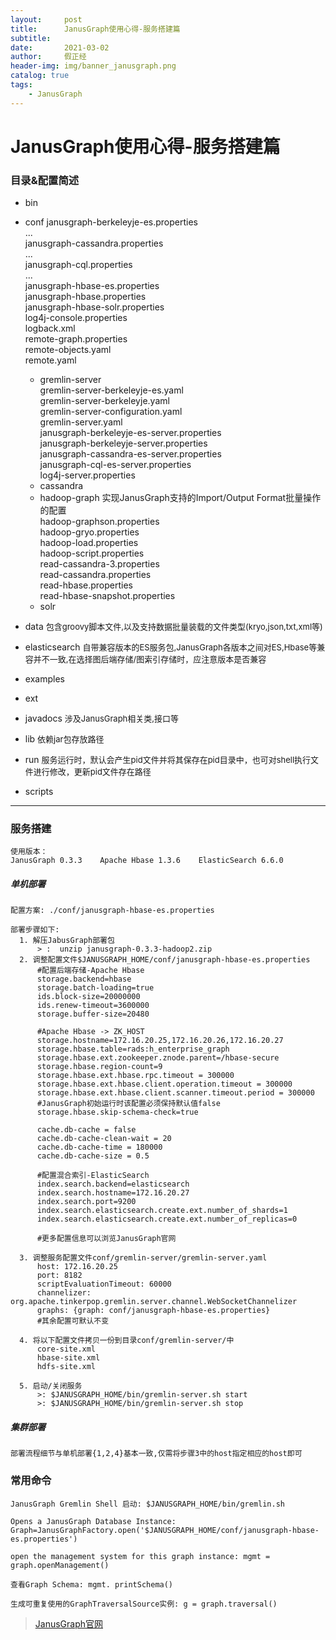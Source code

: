 ```yaml
---
layout:     post
title:      JanusGraph使用心得-服务搭建篇
subtitle:   
date:       2021-03-02
author:     假正经
header-img: img/banner_janusgraph.png
catalog: true
tags:
    - JanusGraph
---
```


# JanusGraph使用心得-服务搭建篇

### 目录&配置简述

- bin

- conf
  janusgraph-berkeleyje-es.properties   
  ...   
  janusgraph-cassandra.properties   
  ...   
  janusgraph-cql.properties   
  ...   
  janusgraph-hbase-es.properties    
  janusgraph-hbase.properties   
  janusgraph-hbase-solr.properties    
  log4j-console.properties    
  logback.xml   
  remote-graph.properties   
  remote-objects.yaml   
  remote.yaml  
  
  - gremlin-server    
    gremlin-server-berkeleyje-es.yaml   
    gremlin-server-berkeleyje.yaml    
    gremlin-server-configuration.yaml   
    gremlin-server.yaml   
    janusgraph-berkeleyje-es-server.properties    
    janusgraph-berkeleyje-server.properties   
    janusgraph-cassandra-es-server.properties   
    janusgraph-cql-es-server.properties   
    log4j-server.properties
  - cassandra
  - hadoop-graph
    实现JanusGraph支持的Import/Output Format批量操作的配置  
    hadoop-graphson.properties    
    hadoop-gryo.properties    
    hadoop-load.properties    
    hadoop-script.properties    
    read-cassandra-3.properties   
    read-cassandra.properties   
    read-hbase.properties   
    read-hbase-snapshot.properties
  - solr
- data
  <font size=2>包含groovy脚本文件,以及支持数据批量装载的文件类型(kryo,json,txt,xml等)</font>  
- elasticsearch
  <font size=2>自带兼容版本的ES服务包,JanusGraph各版本之间对ES,Hbase等兼容并不一致,在选择图后端存储/图索引存储时，应注意版本是否兼容</font>
- examples
- ext
- javadocs
  <font size=2>涉及JanusGraph相关类,接口等</font>
- lib
  <font size=2>依赖jar包存放路径</font>
- run
  <font size=2>服务运行时，默认会产生pid文件并将其保存在pid目录中，也可对shell执行文件进行修改，更新pid文件存在路径</font>
- scripts

---
### 服务搭建
```
使用版本：
JanusGraph 0.3.3    Apache Hbase 1.3.6    ElasticSearch 6.6.0
```
##### 单机部署
```
配置方案: ./conf/janusgraph-hbase-es.properties

部署步骤如下:
  1. 解压JabusGraph部署包
      > :  unzip janusgraph-0.3.3-hadoop2.zip
  2. 调整配置文件$JANUSGRAPH_HOME/conf/janusgraph-hbase-es.properties
      #配置后端存储-Apache Hbase
      storage.backend=hbase
      storage.batch-loading=true
      ids.block-size=20000000
      ids.renew-timeout=3600000
      storage.buffer-size=20480

      #Apache Hbase -> ZK_HOST
      storage.hostname=172.16.20.25,172.16.20.26,172.16.20.27
      storage.hbase.table=rads:h_enterprise_graph
      storage.hbase.ext.zookeeper.znode.parent=/hbase-secure
      storage.hbase.region-count=9
      storage.hbase.ext.hbase.rpc.timeout = 300000
      storage.hbase.ext.hbase.client.operation.timeout = 300000
      storage.hbase.ext.hbase.client.scanner.timeout.period = 300000
      #JanusGraph初始运行时该配置必须保持默认值false
      storage.hbase.skip-schema-check=true

      cache.db-cache = false
      cache.db-cache-clean-wait = 20
      cache.db-cache-time = 180000
      cache.db-cache-size = 0.5
      
      #配置混合索引-ElasticSearch
      index.search.backend=elasticsearch
      index.search.hostname=172.16.20.27
      index.search.port=9200
      index.search.elasticsearch.create.ext.number_of_shards=1
      index.search.elasticsearch.create.ext.number_of_replicas=0
      
      #更多配置信息可以浏览JanusGraph官网
      
  3. 调整服务配置文件conf/gremlin-server/gremlin-server.yaml
      host: 172.16.20.25
      port: 8182
      scriptEvaluationTimeout: 60000
      channelizer: org.apache.tinkerpop.gremlin.server.channel.WebSocketChannelizer
      graphs: {graph: conf/janusgraph-hbase-es.properties}
      #其余配置可默认不变
  
  4. 将以下配置文件拷贝一份到目录conf/gremlin-server/中
      core-site.xml
      hbase-site.xml
      hdfs-site.xml
      
  5. 启动/关闭服务
      >: $JANUSGRAPH_HOME/bin/gremlin-server.sh start
      >: $JANUSGRAPH_HOME/bin/gremlin-server.sh stop
```

##### 集群部署
    部署流程细节与单机部署{1,2,4}基本一致,仅需将步骤3中的host指定相应的host即可

### 常用命令
```
JanusGraph Gremlin Shell 启动: $JANUSGRAPH_HOME/bin/gremlin.sh

Opens a JanusGraph Database Instance: Graph=JanusGraphFactory.open('$JANUSGRAPH_HOME/conf/janusgraph-hbase-es.properties')
  
open the management system for this graph instance: mgmt = graph.openManagement()

查看Graph Schema: mgmt. printSchema()

生成可重复使用的GraphTraversalSource实例: g = graph.traversal()
```

> [JanusGraph官网](https://docs.janusgraph.org/)